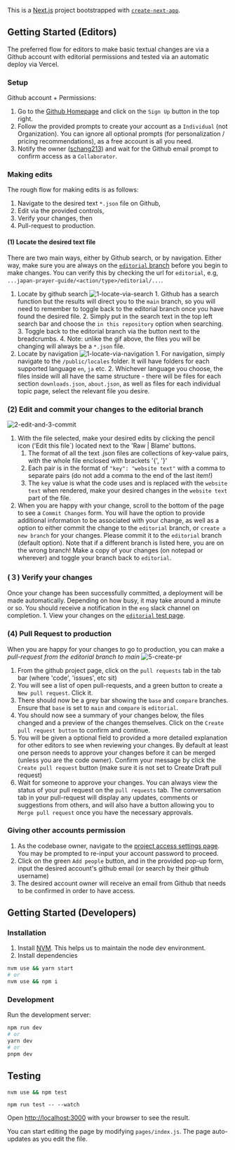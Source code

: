 This is a [Next.js](https://nextjs.org/) project bootstrapped with [`create-next-app`](https://github.com/vercel/next.js/tree/canary/packages/create-next-app).

## Getting Started (Editors)

The preferred flow for editors to make basic textual changes are via a Github account with editorial permissions and tested via an automatic deploy via Vercel.

### Setup

Github account + Permissions:

1. Go to the [Github Homepage](https://github.com/) and click on the `Sign Up` button in the top right.
2. Follow the provided prompts to create your account as a `Individual` (not Organization). You can ignore all optional prompts (for personalization / pricing recommendations), as a free account is all you need.
3. Notify the owner ([schang213](https://github.com/schang213)) and wait for the Github email prompt to confirm access as a `Collaborator`.

### Making edits

The rough flow for making edits is as follows:

1. Navigate to the desired text `*.json` file on Github,
2. Edit via the provided controls,
3. Verify your changes, then
4. Pull-request to production.

#### (1) Locate the desired text file

There are two main ways, either by Github search, or by navigation. Either way, make sure you are always on the [`editorial` branch](https://github.com/wliu080/japan-prayer-guide/tree/editorial) before you begin to make changes. You can verify this by checking the url for `editorial`, e.g, `...japan-prayer-guide/<action/type>/editorial/...`.

1. Locate by github search
   ![1-locate-via-search](https://user-images.githubusercontent.com/8304496/221731096-b8eab71a-0982-4608-a651-fd48028db927.gif) 1. Github has a search function but the results will direct you to the `main` branch, so you will need to remember to toggle back to the editorial branch once you have found the desired file. 2. Simply put in the search text in the top left search bar and choose the `in this repository` option when searching. 3. Toggle back to the editorial branch via the button next to the breadcrumbs. 4. Note: unlike the gif above, the files you will be changing will always be a `*.json` file.
2. Locate by navigation
   ![1-locate-via-navigation](https://user-images.githubusercontent.com/8304496/221730916-4034fe6d-44ee-4956-a537-9a7062f2099c.gif) 1. For navigation, simply navigate to the `/public/locales` folder. It will have folders for each supported language `en`, `ja` etc. 2. Whichever language you choose, the files inside will all have the same structure - there will be files for each section `downloads.json`, `about.json`, as well as files for each individual topic page, select the relevant file you desire.

### (2) Edit and commit your changes to the editorial branch

![2-edit-and-3-commit](https://user-images.githubusercontent.com/8304496/221731625-08d09584-a18e-4684-b495-ab40ffa7809a.gif)

1. With the file selected, make your desired edits by clicking the pencil icon ('Edit this file`) located next to the 'Raw | Blame' buttons.
   1. The format of all the text .json files are collections of key-value pairs, with the whole file enclosed with brackets '{', '}'
   2. Each pair is in the format of `"key": "website text"` with a comma to separate pairs (do not add a comma to the end of the last item!)
   3. The `key` value is what the code uses and is replaced with the `website text` when rendered, make your desired changes in the `website text` part of the file.
2. When you are happy with your change, scroll to the bottom of the page to see a `Commit Changes` form. You will have the option to provide additional information to be associated with your change, as well as a option to either commit the change to the `editorial` branch, or `create a new branch` for your changes. Please commit it to the `editorial` branch (default option). Note that if a different branch is listed here, you are on the wrong branch! Make a copy of your changes (on notepad or wherever) and toggle your branch back to `editorial`.

### (３) Verify your changes

Once your change has been successfully committed, a deployment will be made automatically. Depending on how busy, it may take around a minute or so. You should receive a notification in the `eng` slack channel on completion. 1. View your changes on the [`editorial` test page](https://japan-prayer-guide-git-editorial-wliu080.vercel.app/).

### (4) Pull Request to production

When you are happy for your changes to go to production, you can make a _pull-request from the editorial branch to main_
![5-create-pr](https://user-images.githubusercontent.com/8304496/221732894-a30645d6-f01e-4a2f-892b-0a75ca70837e.gif)

1.  From the github project page, click on the `pull requests` tab in the tab bar (where 'code', 'issues', etc sit)
2.  You will see a list of open pull-requests, and a green button to create a `New pull request`. Click it.
3.  There should now be a grey bar showing the `base` and `compare` branches. Ensure that `base` is set to `main` and `compare` is `editorial`.
4.  You should now see a summary of your changes below, the files changed and a preview of the changes themselves. Click on the `Create pull request button` to confirm and continue.
5.  You will be given a optional field to provided a more detailed explanation for other editors to see when reviewing your changes. By default at least one person needs to approve your changes before it can be merged (unless you are the code owner). Confirm your message by click the `Create pull request` button (make sure it is not set to Create Draft pull request)
6.  Wait for someone to approve your changes. You can always view the status of your pull request on the `pull requests` tab. The conversation tab in your pull-request will display any updates, comments or suggestions from others, and will also have a button allowing you to `Merge pull request` once you have the necessary approvals.

### Giving other accounts permission

1. As the codebase owner, navigate to the [project access settings page](https://github.com/wliu080/japan-prayer-guide/settings/access). You may be prompted to re-input your account password to proceed.
2. Click on the green `Add people` button, and in the provided pop-up form, input the desired account's github email (or search by their github username)
3. The desired account owner will receive an email from Github that needs to be confirmed in order to have access.

## Getting Started (Developers)

### Installation

1. Install [NVM](https://github.com/nvm-sh/nvm). This helps us to maintain the node dev environment.
2. Install dependencies

```bash
nvm use && yarn start
# or
nvm use && npm i
```

### Development

Run the development server:

```bash
npm run dev
# or
yarn dev
# or
pnpm dev
```

## Testing

```bash
nvm use && npm test
```

```
npm run test -- --watch
```

Open [http://localhost:3000](http://localhost:3000) with your browser to see the result.

You can start editing the page by modifying `pages/index.js`. The page auto-updates as you edit the file.
